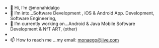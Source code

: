 - 👋 Hi, I’m @monahidalgo
- 👀 I’m into...Software Development , iOS & Android App. Development, Software Engineering, 
- 🌱 I’m currently working on...Android & Java Mobile Software Development & NfT ART, (other)
- 
- 📫 How to reach me ...my email: monaego@live.com

<!---
monahidalgo/monahidalgo is a ✨ special ✨ repository because its `README.md` (this file) appears on your GitHub profile.
You can click the Preview link to take a look at your changes.
--->
